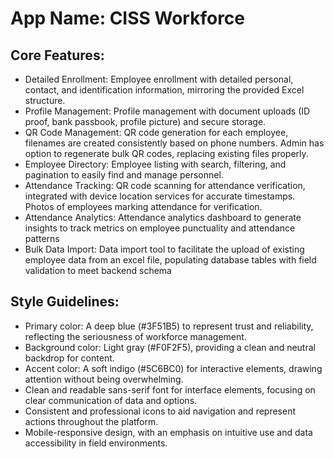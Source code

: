 # **App Name**: CISS Workforce

## Core Features:

- Detailed Enrollment: Employee enrollment with detailed personal, contact, and identification information, mirroring the provided Excel structure.
- Profile Management: Profile management with document uploads (ID proof, bank passbook, profile picture) and secure storage.
- QR Code Management: QR code generation for each employee, filenames are created consistently based on phone numbers. Admin has option to regenerate bulk QR codes, replacing existing files properly.
- Employee Directory: Employee listing with search, filtering, and pagination to easily find and manage personnel.
- Attendance Tracking: QR code scanning for attendance verification, integrated with device location services for accurate timestamps. Photos of employees marking attendance for verification.
- Attendance Analytics: Attendance analytics dashboard to generate insights to track metrics on employee punctuality and attendance patterns
- Bulk Data Import: Data import tool to facilitate the upload of existing employee data from an excel file, populating database tables with field validation to meet backend schema

## Style Guidelines:

- Primary color: A deep blue (#3F51B5) to represent trust and reliability, reflecting the seriousness of workforce management.
- Background color: Light gray (#F0F2F5), providing a clean and neutral backdrop for content.
- Accent color: A soft indigo (#5C6BC0) for interactive elements, drawing attention without being overwhelming.
- Clean and readable sans-serif font for interface elements, focusing on clear communication of data and options.
- Consistent and professional icons to aid navigation and represent actions throughout the platform.
- Mobile-responsive design, with an emphasis on intuitive use and data accessibility in field environments.